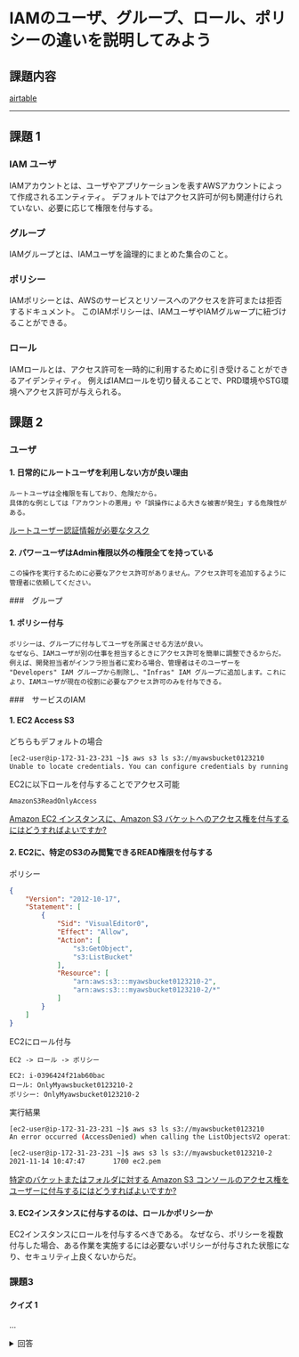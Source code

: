 # IAMのユーザ、グループ、ロール、ポリシーの違いを説明してみよう

## 課題内容

[airtable](https://airtable.com/appWjizyFJue33ycs/tblTnXBXFOYJ0J7lZ/viwyi8muFtWUlhNKG/rec8O2Wn4viQhpYkZ?blocks=hide)

---

## 課題 1
### IAM ユーザ
IAMアカウントとは、ユーザやアプリケーションを表すAWSアカウントによって作成されるエンティティ。
デフォルトではアクセス許可が何も関連付けられていない、必要に応じて権限を付与する。

### グループ
IAMグループとは、IAMユーザを論理的にまとめた集合のこと。

### ポリシー
IAMポリシーとは、AWSのサービスとリソースへのアクセスを許可または拒否するドキュメント。
このIAMポリシーは、IAMユーザやIAMグルwープに紐づけることができる。

### ロール
IAMロールとは、アクセス許可を一時的に利用するために引き受けることができるアイデンティティ。
例えばIAMロールを切り替えることで、PRD環境やSTG環境へアクセス許可が与えられる。

## 課題 2
### ユーザ

#### 1. 日常的にルートユーザを利用しない方が良い理由

```
ルートユーザは全権限を有しており、危険だから。
具体的な例としては「アカウントの悪用」や「誤操作による大きな被害が発生」する危険性がある。
```

[ルートユーザー認証情報が必要なタスク](https://docs.aws.amazon.com/ja_jp/general/latest/gr/root-vs-iam.html#:~:text=%E9%85%8D%E5%B8%83%E3%81%A7%E3%81%8D%E3%81%BE%E3%81%99%E3%80%82-,%E3%83%AB%E3%83%BC%E3%83%88%E3%83%A6%E3%83%BC%E3%82%B5%E3%82%99%E3%83%BC%E8%AA%8D%E8%A8%BC%E6%83%85%E5%A0%B1%E3%81%8B%E3%82%99%E5%BF%85%E8%A6%81%E3%81%AA%E3%82%BF%E3%82%B9%E3%82%AF,-%E9%81%A9%E5%88%87%E3%81%AA%E8%A8%B1%E5%8F%AF)

#### 2. パワーユーザはAdmin権限以外の権限全てを持っている

```
この操作を実行するために必要なアクセス許可がありません。アクセス許可を追加するように管理者に依頼してください。
```

###　グループ

#### 1. ポリシー付与
```
ポリシーは、グループに付与してユーザを所属させる方法が良い。
なぜなら、IAMユーザが別の仕事を担当するときにアクセス許可を簡単に調整できるからだ。
例えば、開発担当者がインフラ担当者に変わる場合、管理者はそのユーザーを "Developers" IAM グループから削除し、"Infras" IAM グループに追加します。これにより、IAMユーザが現在の役割に必要なアクセス許可のみを付与できる。
```

###　サービスのIAM
#### 1. EC2 Access S3
どちらもデフォルトの場合
```bash
[ec2-user@ip-172-31-23-231 ~]$ aws s3 ls s3://myawsbucket0123210
Unable to locate credentials. You can configure credentials by running "aws configure".
```

EC2に以下ロールを付与することでアクセス可能
```
AmazonS3ReadOnlyAccess
```

[Amazon EC2 インスタンスに、Amazon S3 バケットへのアクセス権を付与するにはどうすればよいですか?](https://aws.amazon.com/jp/premiumsupport/knowledge-center/ec2-instance-access-s3-bucket/)

#### 2. EC2に、特定のS3のみ閲覧できるREAD権限を付与する

ポリシー
```json
{
    "Version": "2012-10-17",
    "Statement": [
        {
            "Sid": "VisualEditor0",
            "Effect": "Allow",
            "Action": [
                "s3:GetObject",
                "s3:ListBucket"
            ],
            "Resource": [
                "arn:aws:s3:::myawsbucket0123210-2",
                "arn:aws:s3:::myawsbucket0123210-2/*"
            ]
        }
    ]
}
```

EC2にロール付与
```
EC2 -> ロール -> ポリシー

EC2: i-0396424f21ab60bac
ロール: OnlyMyawsbucket0123210-2
ポリシー: OnlyMyawsbucket0123210-2

```


実行結果
```bash
[ec2-user@ip-172-31-23-231 ~]$ aws s3 ls s3://myawsbucket0123210
An error occurred (AccessDenied) when calling the ListObjectsV2 operation: Access Denied

[ec2-user@ip-172-31-23-231 ~]$ aws s3 ls s3://myawsbucket0123210-2
2021-11-14 10:47:47       1700 ec2.pem
```

[特定のバケットまたはフォルダに対する Amazon S3 コンソールのアクセス権をユーザーに付与するにはどうすればよいですか?](https://aws.amazon.com/jp/premiumsupport/knowledge-center/s3-console-access-certain-bucket/)

#### 3. EC2インスタンスに付与するのは、ロールかポリシーか

EC2インスタンスにロールを付与するべきである。
なぜなら、ポリシーを複数付与した場合、ある作業を実施するには必要ないポリシーが付与された状態になり、セキュリティ上良くないからだ。


### 課題3 
#### クイズ 1

...

<details><summary>回答</summary><div>

...

</div></details>

